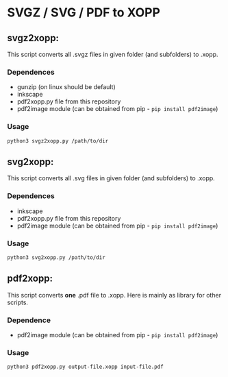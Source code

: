 # SVGZ / SVG / PDF to XOPP
## svgz2xopp:
This script converts all .svgz files in given folder (and subfolders) to .xopp. 
### Dependences
- gunzip (on linux should be default)
- inkscape
- pdf2xopp.py file from this repository
- pdf2image module (can be obtained from pip - `pip install pdf2image`)

### Usage
`python3 svgz2xopp.py /path/to/dir`

## svg2xopp:
This script converts all .svg files in given folder (and subfolders) to .xopp. 
### Dependences
- inkscape
- pdf2xopp.py file from this repository
- pdf2image module (can be obtained from pip - `pip install pdf2image`)

### Usage
`python3 svg2xopp.py /path/to/dir`

## pdf2xopp:
This script converts **one** .pdf file to .xopp. Here is mainly as library for other scripts.
### Dependence
- pdf2image module (can be obtained from pip - `pip install pdf2image`)

### Usage
`python3 pdf2xopp.py output-file.xopp input-file.pdf`
